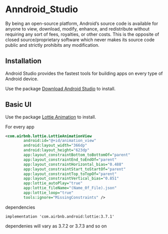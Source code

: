 # Anndroid_Studio
By being an open-source platform, Android’s source code is available for anyone to view, download, modify, enhance, and redistribute without requiring any sort of fees, royalties, or other costs. This is the opposite of closed source/proprietary software which never makes its source code public and strictly prohibits any modification.

## Installation
Android Studio provides the fastest tools for building apps on every type of Android device.

Use the package [Download Android Studio](https://developer.android.com/studio) to install.

## Basic UI 
Use the package [Lottie Animation](https://lottiefiles.com/) to install.

For every app 
``` xml
<com.airbnb.lottie.LottieAnimationView
        android:id="@+id/animation_view"
        android:layout_width="366dp"
        android:layout_height="623dp"
        app:layout_constraintBottom_toBottomOf="parent"
        app:layout_constraintEnd_toEndOf="parent"
        app:layout_constraintHorizontal_bias="0.488"
        app:layout_constraintStart_toStartOf="parent"
        app:layout_constraintTop_toTopOf="parent"
        app:layout_constraintVertical_bias="0.851"
        app:lottie_autoPlay="true"
        app:lottie_fileName="(Name_0f_File).json"
        app:lottie_loop="true"
        tools:ignore="MissingConstraints" />
```
dependencies
```
implementation 'com.airbnb.android:lottie:3.7.1'
```
dependenies will vary as 3.7.2 or 3.7.3 and so on 


